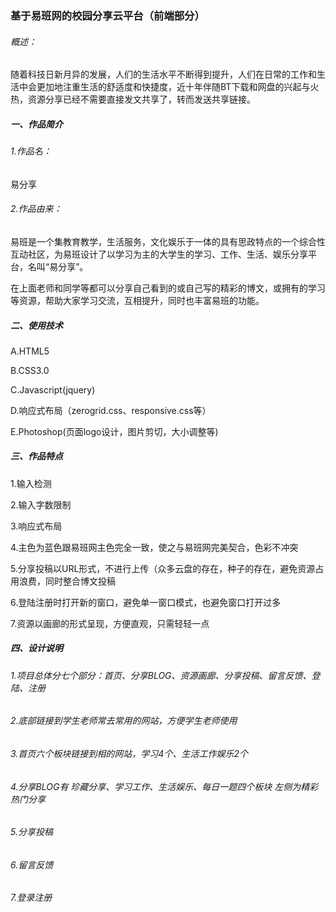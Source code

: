

###  基于易班网的校园分享云平台（前端部分）

###### 概述：
随着科技日新月异的发展，人们的生活水平不断得到提升，人们在日常的工作和生活中会更加地注重生活的舒适度和快捷度，近十年伴随BT下载和网盘的兴起与火热，资源分享已经不需要直接发文共享了，转而发送共享链接。 

##### 一、作品简介
###### 1.作品名：
易分享
###### 2.作品由来：
易班是一个集教育教学，生活服务，文化娱乐于一体的具有思政特点的一个综合性互动社区，为易班设计了以学习为主的大学生的学习、工作、生活、娱乐分享平台，名叫“易分享”。 

在上面老师和同学等都可以分享自己看到的或自己写的精彩的博文，或拥有的学习等资源，帮助大家学习交流，互相提升，同时也丰富易班的功能。
	 
##### 二、使用技术
 
A.HTML5

B.CSS3.0

C.Javascript(jquery)

D.响应式布局（zerogrid.css、responsive.css等）

E.Photoshop(页面logo设计，图片剪切，大小调整等)

##### 三、作品特点
1.输入检测

2.输入字数限制

3.响应式布局

4.主色为蓝色跟易班网主色完全一致，使之与易班网完美契合，色彩不冲突

5.分享投稿以URL形式，不进行上传（众多云盘的存在，种子的存在，避免资源占用浪费，同时整合博文投稿

6.登陆注册时打开新的窗口，避免单一窗口模式，也避免窗口打开过多

7.资源以画廊的形式呈现，方便直观，只需轻轻一点

##### 四、设计说明

###### 1.项目总体分七个部分：首页、分享BLOG、资源画廊、分享投稿、留言反馈、登陆、注册
  
###### 2.底部链接到学生老师常去常用的网站，方便学生老师使用
 
###### 3.首页六个板块链接到相的网站，学习4个、生活工作娱乐2个
 
###### 4.分享BLOG有 珍藏分享、学习工作、生活娱乐、每日一题四个板块 左侧为精彩热门分享
 
###### 5.分享投稿
 
###### 6.留言反馈
 
###### 7.登录注册

 

 

 

